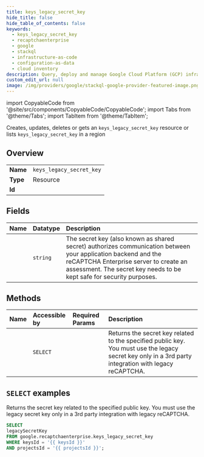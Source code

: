 ```yaml
---
title: keys_legacy_secret_key
hide_title: false
hide_table_of_contents: false
keywords:
  - keys_legacy_secret_key
  - recaptchaenterprise
  - google
  - stackql
  - infrastructure-as-code
  - configuration-as-data
  - cloud inventory
description: Query, deploy and manage Google Cloud Platform (GCP) infrastructure and resources using SQL
custom_edit_url: null
image: /img/providers/google/stackql-google-provider-featured-image.png
---
```


import CopyableCode from '@site/src/components/CopyableCode/CopyableCode';
import Tabs from '@theme/Tabs';
import TabItem from '@theme/TabItem';

Creates, updates, deletes or gets an <code>keys_legacy_secret_key</code> resource or lists <code>keys_legacy_secret_key</code> in a region

## Overview
<table><tbody>
<tr><td><b>Name</b></td><td><code>keys_legacy_secret_key</code></td></tr>
<tr><td><b>Type</b></td><td>Resource</td></tr>
<tr><td><b>Id</b></td><td><CopyableCode code="google.recaptchaenterprise.keys_legacy_secret_key" /></td></tr>
</tbody></table>

## Fields
| Name | Datatype | Description |
|:-----|:---------|:------------|
| <CopyableCode code="legacySecretKey" /> | `string` | The secret key (also known as shared secret) authorizes communication between your application backend and the reCAPTCHA Enterprise server to create an assessment. The secret key needs to be kept safe for security purposes. |

## Methods
| Name | Accessible by | Required Params | Description |
|:-----|:--------------|:----------------|:------------|
| <CopyableCode code="retrieve_legacy_secret_key" /> | `SELECT` | <CopyableCode code="keysId, projectsId" /> | Returns the secret key related to the specified public key. You must use the legacy secret key only in a 3rd party integration with legacy reCAPTCHA. |

## `SELECT` examples

Returns the secret key related to the specified public key. You must use the legacy secret key only in a 3rd party integration with legacy reCAPTCHA.

```sql
SELECT
legacySecretKey
FROM google.recaptchaenterprise.keys_legacy_secret_key
WHERE keysId = '{{ keysId }}'
AND projectsId = '{{ projectsId }}'; 
```

